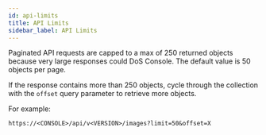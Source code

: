 ```yaml
---
id: api-limits
title: API Limits
sidebar_label: API Limits
---
```


Paginated API requests are capped to a max of 250 returned objects because very large responses could DoS Console. The default value is 50 objects per page.


If the response contains more than 250 objects, cycle through the collection with the `offset` query parameter to retrieve more objects.

For example:

```
https://<CONSOLE>/api/v<VERSION>/images?limit=50&offset=X
```

